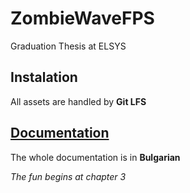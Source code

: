 # ZombieWaveFPS

Graduation Thesis at ELSYS



## Instalation

All assets are handled by <b> Git LFS </b>



## [Documentation](Documentation/Documentation.docx)

The whole documentation is in <b>Bulgarian</b>


<i> The fun begins at chapter 3 </i>
